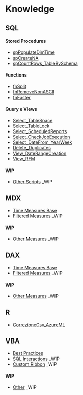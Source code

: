 # Knowledge

## SQL

#### Stored Procedures
  - [spPopulateDimTime](./SQL/spPopulateDimTime.sql)
  - [spCreateNA](./SQL/spCreateNA.sql)
  - [spCountRows_TableBySchema](./SQL/spCountRows_TableBySchema.sql)  

#### Functions
  - [fnSplit](./SQL/fnSplit.sql)
  - [fnRemoveNonASCII](./SQL/fnRemoveNonASCII.sql)
  - [fnEaster](./SQL/fnEaster.sql)
 
#### Query e Views
  - [Select_TableSpace](./SQL/Select_TableSpace.sql)
  - [Select_TableLock](./Select_TableLock.sql)
  - [Select_ScheduledReports](./SQL/Select_ScheduledReports.sql)
  - [Select_CheckJobExecution](./SQL/Select_CheckJobExecution)
  - [Select_DateFrom_YearWeek](./SQL/Select_DateFrom_YearWeek.sql)
  - [Delete_Duplicates](./SQL/Delete_Duplicates.sql)
  - [View_DateRangeCreation](./SQL/View_DateRangeCreation.sql)
  - [View_RFM](./SQL/View_RFM.sql)
  
#### WIP
  - [Other Scripts](./SQL/Other%20Scripts) _WIP

## MDX
  - [Time Measures Base](./MDX/Time%20Measures%20Base.txt)
  - [Filtered Measures](./MDX/Filtered%20Measures.txt) _WIP
  
#### WIP
  - [Other Measures](./MDX/Other%20Measures.txt) _WIP
    
## DAX
  - [Time Measures Base](./DAX/Time%20Measures%20Base.txt)
  - [Filtered Measures](./DAX/Filtered%20Measures.txt) _WIP
  
#### WIP
  - [Other Measures](./DAX/OtherMeasures.txt) _WIP 
  
## R
  - [CorrezioneCsv_AzureML](./R/CorrezioneCsv_AzureML.R)  

## VBA
  - [Best Practices](./VBA/BestPractices.md)
  - [SQL Interactions](./VBA/SQL%20Interactions.txt) _WIP
  - [Custom Ribbon](./VBA/CustomRibbon.md) _WIP
  
#### WIP
  - [Other](./VBA/Other.txt) _WIP
